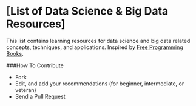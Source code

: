 [List of Data Science & Big Data Resources]
======================
This list contains learning resources for data science and big data related concepts, techniques, and applications. Inspired by [Free Programming Books](http://resrc.io/list/10/list-of-free-programming-books/).


###How To Contribute
- Fork
- Edit, and add your recommendations (for beginner, intermediate, or veteran) 
- Send a Pull Request